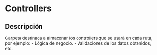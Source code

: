 # Controllers

## Descripción

Carpeta destinada a almacenar los controllers que se usará en cada ruta, por ejemplo:
    - Lógica de negocio.
    - Validaciones de los datos obtenidos, etc.